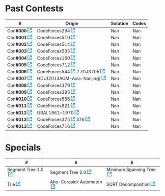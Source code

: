 # Past Contests
  \#  |  Origin  | Solution | Codes 
--|--|--|--
Con<b>#000</b>[<img src="https://raw.githubusercontent.com/AnthonyLedger/OI-blog/master/blue-link.png" width="20px"></img>](https://cn.vjudge.net/contest/167046)|CodeForces294[<img src="https://raw.githubusercontent.com/AnthonyLedger/OI-blog/master/blue-link.png" width="20px"></img>](http://codeforces.com/contest/294)|Nan|Nan
Con<b>#001</b>[<img src="https://raw.githubusercontent.com/AnthonyLedger/OI-blog/master/blue-link.png" width="20px"></img>](https://cn.vjudge.net/contest/167134)|CodeForces510[<img src="https://raw.githubusercontent.com/AnthonyLedger/OI-blog/master/blue-link.png" width="20px"></img>](http://codeforces.com/contest/510)|Nan|Nan
Con<b>#002</b>[<img src="https://raw.githubusercontent.com/AnthonyLedger/OI-blog/master/blue-link.png" width="20px"></img>](https://cn.vjudge.net/contest/167220)|CodeForces514[<img src="https://raw.githubusercontent.com/AnthonyLedger/OI-blog/master/blue-link.png" width="20px"></img>](http://codeforces.com/contest/514)|Nan|Nan
Con<b>#003</b>[<img src="https://raw.githubusercontent.com/AnthonyLedger/OI-blog/master/blue-link.png" width="20px"></img>](https://cn.vjudge.net/contest/167386)|CodeForces535[<img src="https://raw.githubusercontent.com/AnthonyLedger/OI-blog/master/blue-link.png" width="20px"></img>](http://codeforces.com/contest/535)|Nan|Nan
Con<b>#004</b>[<img src="https://raw.githubusercontent.com/AnthonyLedger/OI-blog/master/blue-link.png" width="20px"></img>](https://cn.vjudge.net/contest/167465)|CodeForces160[<img src="https://raw.githubusercontent.com/AnthonyLedger/OI-blog/master/blue-link.png" width="20px"></img>](http://codeforces.com/contest/160)|Nan|Nan
Con<b>#005</b>[<img src="https://raw.githubusercontent.com/AnthonyLedger/OI-blog/master/blue-link.png" width="20px"></img>](https://cn.vjudge.net/contest/167537)|CodeForces712[<img src="https://raw.githubusercontent.com/AnthonyLedger/OI-blog/master/blue-link.png" width="20px"></img>](http://codeforces.com/contest/712)|Nan|Nan
Con<b>#006</b>[<img src="https://raw.githubusercontent.com/AnthonyLedger/OI-blog/master/blue-link.png" width="20px"></img>](https://cn.vjudge.net/contest/167690)|CodeForces544[<img src="https://raw.githubusercontent.com/AnthonyLedger/OI-blog/master/blue-link.png" width="20px"></img>](http://codeforces.com/contest/514) / ZOJ3705[<img src="https://raw.githubusercontent.com/AnthonyLedger/OI-blog/master/blue-link.png" width="20px"></img>](http://acm.zju.edu.cn/onlinejudge/showProblem.do?problemCode=3705)|Nan|Nan
Con<b>#007</b>[<img src="https://raw.githubusercontent.com/AnthonyLedger/OI-blog/master/blue-link.png" width="20px"></img>](https://cn.vjudge.net/contest/167793)|HDU(2013ACM-Asia-Nanjing)[<img src="https://raw.githubusercontent.com/AnthonyLedger/OI-blog/master/blue-link.png" width="20px"></img>](http://acm.hdu.edu.cn/search.php?field=problem&key=2013+ACM%2FICPC+Asia+Regional+Nanjing+Online&source=1&searchmode=source)|Nan|Nan
Con<b>#008</b>[<img src="https://raw.githubusercontent.com/AnthonyLedger/OI-blog/master/blue-link.png" width="20px"></img>](https://cn.vjudge.net/contest/167828)|CodeForces379[<img src="https://raw.githubusercontent.com/AnthonyLedger/OI-blog/master/blue-link.png" width="20px"></img>](http://codeforces.com/contest/379)|Nan|Nan
Con<b>#009</b>[<img src="https://raw.githubusercontent.com/AnthonyLedger/OI-blog/master/blue-link.png" width="20px"></img>](https://cn.vjudge.net/contest/167920)|CodeForces295[<img src="https://raw.githubusercontent.com/AnthonyLedger/OI-blog/master/blue-link.png" width="20px"></img>](http://codeforces.com/contest/295)|Nan|Nan
Con<b>#010</b>[<img src="https://raw.githubusercontent.com/AnthonyLedger/OI-blog/master/blue-link.png" width="20px"></img>](https://cn.vjudge.net/contest/168038)|CodeForces556[<img src="https://raw.githubusercontent.com/AnthonyLedger/OI-blog/master/blue-link.png" width="20px"></img>](http://codeforces.com/contest/556)|Nan|Nan
Con<b>#011</b>[<img src="https://raw.githubusercontent.com/AnthonyLedger/OI-blog/master/blue-link.png" width="20px"></img>](https://cn.vjudge.net/contest/168242)|CodeForces821[<img src="https://raw.githubusercontent.com/AnthonyLedger/OI-blog/master/blue-link.png" width="20px"></img>](http://codeforces.com/contest/821)|Nan|Nan
Con<b>#012</b>[<img src="https://raw.githubusercontent.com/AnthonyLedger/OI-blog/master/blue-link.png" width="20px"></img>](https://cn.vjudge.net/contest/168242)|URAL1961~1970[<img src="https://raw.githubusercontent.com/AnthonyLedger/OI-blog/master/blue-link.png" width="20px"></img>](http://acm.timus.ru/problem.aspx?space=1&num=1961)|Nan|Nan
Con<b>#013</b>[<img src="https://raw.githubusercontent.com/AnthonyLedger/OI-blog/master/blue-link.png" width="20px"></img>](https://cn.vjudge.net/contest/168242)|CodeForces375[<img src="https://raw.githubusercontent.com/AnthonyLedger/OI-blog/master/blue-link.png" width="20px"></img>](http://codeforces.com/contest/375)376[<img src="https://raw.githubusercontent.com/AnthonyLedger/OI-blog/master/blue-link.png" width="20px"></img>](http://codeforces.com/contest/376)|Nan|Nan
Con<b>#013</b>[<img src="https://raw.githubusercontent.com/AnthonyLedger/OI-blog/master/blue-link.png" width="20px"></img>](https://cn.vjudge.net/contest/168561)|CodeForces716[<img src="https://raw.githubusercontent.com/AnthonyLedger/OI-blog/master/blue-link.png" width="20px"></img>](http://codeforces.com/contest/716)|Nan|Nan

# Specials

  \# |  \# |  \#
  --|--|--  
Segment Tree 1.0[<img src="https://raw.githubusercontent.com/AnthonyLedger/OI-blog/master/blue-link.png" width="20px"></img>](https://cn.vjudge.net/contest/167923)|Segment Tree 2.0[<img src="https://raw.githubusercontent.com/AnthonyLedger/OI-blog/master/blue-link.png" width="20px"></img>](https://cn.vjudge.net/contest/167922)|Minimum Spanning Tree[<img src="https://raw.githubusercontent.com/AnthonyLedger/OI-blog/master/blue-link.png" width="20px"></img>](https://cn.vjudge.net/contest/167924)
Trie[<img src="https://raw.githubusercontent.com/AnthonyLedger/OI-blog/master/blue-link.png" width="20px"></img>](https://cn.vjudge.net/contest/167976)|Aho-Corasick Automaton[<img src="https://raw.githubusercontent.com/AnthonyLedger/OI-blog/master/blue-link.png" width="20px"></img>](https://cn.vjudge.net/contest/167921)|SQRT Decomposition[<img src="https://raw.githubusercontent.com/AnthonyLedger/OI-blog/master/blue-link.png" width="20px"></img>](https://cn.vjudge.net/contest/168545)